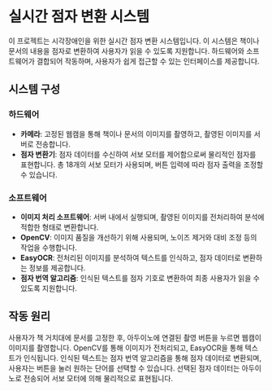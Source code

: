# 실시간 점자 변환 시스템

이 프로젝트는 시각장애인을 위한 실시간 점자 변환 시스템입니다. 이 시스템은 책이나 문서의 내용을 점자로 변환하여 사용자가 읽을 수 있도록 지원합니다. 하드웨어와 소프트웨어가 결합되어 작동하며, 사용자가 쉽게 접근할 수 있는 인터페이스를 제공합니다.

## 시스템 구성

### 하드웨어
- **카메라**: 고정된 웹캠을 통해 책이나 문서의 이미지를 촬영하고, 촬영된 이미지를 서버로 전송합니다.
- **점자 변환기**: 점자 데이터를 수신하여 서보 모터를 제어함으로써 물리적인 점자를 표현합니다. 총 18개의 서보 모터가 사용되며, 버튼 입력에 따라 점자 출력을 조정할 수 있습니다.

### 소프트웨어
- **이미지 처리 소프트웨어**: 서버 내에서 실행되며, 촬영된 이미지를 전처리하여 분석에 적합한 형태로 변환합니다.
- **OpenCV**: 이미지 품질을 개선하기 위해 사용되며, 노이즈 제거와 대비 조정 등의 작업을 수행합니다.
- **EasyOCR**: 전처리된 이미지를 분석하여 텍스트를 인식하고, 점자 데이터로 변환하는 정보를 제공합니다.
- **점자 번역 알고리즘**: 인식된 텍스트를 점자 기호로 변환하여 최종 사용자가 읽을 수 있도록 지원합니다.

## 작동 원리

사용자가 책 거치대에 문서를 고정한 후, 아두이노에 연결된 촬영 버튼을 누르면 웹캠이 이미지를 촬영합니다. OpenCV를 통해 이미지가 전처리되고, EasyOCR을 통해 텍스트가 인식됩니다. 인식된 텍스트는 점자 번역 알고리즘을 통해 점자 데이터로 변환되며, 사용자는 버튼을 눌러 원하는 단어를 선택할 수 있습니다. 선택된 점자 데이터는 아두이노로 전송되어 서보 모터에 의해 물리적으로 표현됩니다.

